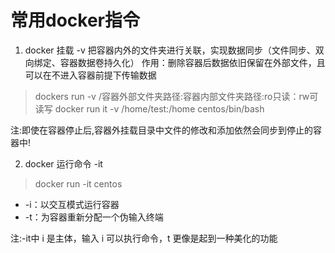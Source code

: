 # 常用docker指令

1. docker 挂载 -v
把容器内外的文件夹进行关联，实现数据同步（文件同步、双向绑定、容器数据卷持久化）
作用：删除容器后数据依旧保留在外部文件，且可以在不进入容器前提下传输数据
> dockers run -v /容器外部文件夹路径:容器内部文件夹路径:ro只读：rw可读写
> docker run it -v /home/test:/home centos/bin/bash

注:即使在容器停止后,容器外挂载目录中文件的修改和添加依然会同步到停止的容器中!

2. docker 运行命令 -it
>docker run -it centos

* -i：以交互模式运行容器
* -t：为容器重新分配一个伪输入终端

注:-it中 i 是主体，输入 i 可以执行命令，t 更像是起到一种美化的功能
